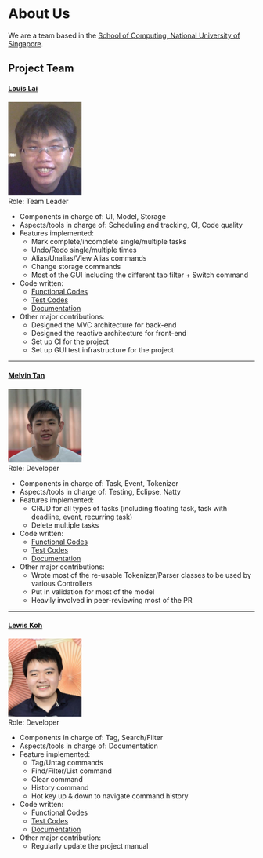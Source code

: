 # About Us

We are a team based in the [School of Computing, National University of Singapore](http://www.comp.nus.edu.sg).

## Project Team

#### [Louis Lai](http://github.com/louislai)
<img src="images/louislai.png" width="150"><br>
Role: Team Leader <br>

* Components in charge of: UI, Model, Storage
* Aspects/tools in charge of: Scheduling and tracking, CI, Code quality
* Features implemented:
  - Mark complete/incomplete single/multiple tasks
  - Undo/Redo single/multiple times
  - Alias/Unalias/View Alias commands
  - Change storage commands
  - Most of the GUI including the different tab filter + Switch command
* Code written:
  - [Functional Codes](../collated/main/A0131125Y.md)
  - [Test Codes](../collated/test/A0131125Y)
  - [Documentation](../collated/docs/A0131125Y.md)
* Other major contributions:
  - Designed the MVC architecture for back-end
  - Designed the reactive architecture for front-end
  - Set up CI for the project
  - Set up GUI test infrastructure for the project

-----

#### [Melvin Tan](http://github.com/Melvin-Tan)
<img src="images/melvin-tan.png" width="150"><br>
Role: Developer <br>

* Components in charge of: Task, Event, Tokenizer
* Aspects/tools in charge of: Testing, Eclipse, Natty
* Features implemented:
    - CRUD for all types of tasks (including floating task, task with deadline, event, recurring task)
    - Delete multiple tasks
* Code written:
    - [Functional Codes](../collated/main/A0127545A.md)
    - [Test Codes](../collated/test/A0127545A)
    - [Documentation](../collated/docs/A0127545A.md)
* Other major contributions:
    - Wrote most of the re-usable Tokenizer/Parser classes to be used by various Controllers
    - Put in validation for most of the model
    - Heavily involved in peer-reviewing most of the PR


-----

#### [Lewis Koh](http://github.com/Rinder5)
<img src="images/rinder5.png" width="150"><br>
Role: Developer <br>

* Components in charge of: Tag, Search/Filter
* Aspects/tools in charge of: Documentation
* Feature implemented:
  - Tag/Untag commands
  - Find/Filter/List command
  - Clear command
  - History command
  - Hot key up & down to navigate command history
* Code written:
  - [Functional Codes](../collated/main/A0162011A.md)
  - [Test Codes](../collated/test/A0162011A)
  - [Documentation](../collated/docs/A0162011A.md)
* Other major contribution:
  - Regularly update the project manual
